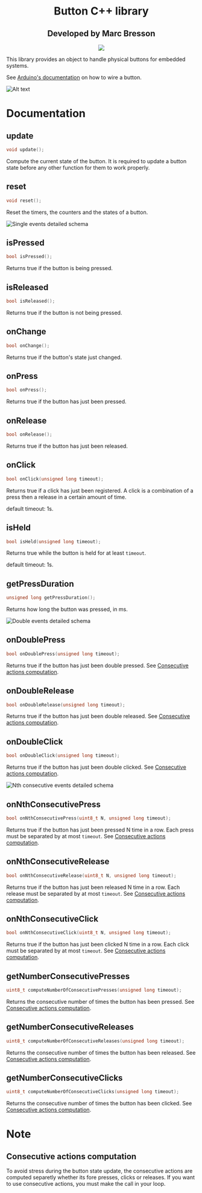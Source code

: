 <div align="center">
    <h1>Button C++ library</h1>
    <h2>Developed by Marc Bresson</h2>
    <p align="center">
        <a href="https://linkedin.com/in/marc--bresson"><img src="https://img.shields.io/badge/-LinkedIn-black.svg?style=for-the-badge&logo=linkedin&colorB=555"/></a>
    </p>
</div>

This library provides an object to handle physical buttons for embedded systems.

See [Arduino's documentation](https://docs.arduino.cc/built-in-examples/digital/Button) on how to wire a button.

![Alt text](ressources/circuit%20button.png)

# Documentation

## update

```cpp
void update();
```
Compute the current state of the button. It is required to update a button state before any other function for them to work properly.

## reset

```cpp
void reset();
```
Reset the timers, the counters and the states of a button.

![Single events detailed schema](ressources/single%20events.png)

## isPressed

```cpp
bool isPressed();
```
Returns true if the button is being pressed.

## isReleased

```cpp
bool isReleased();
```
Returns true if the button is not being pressed.

## onChange

```cpp
bool onChange();
```
Returns true if the button's state just changed.

## onPress

```cpp
bool onPress();
```
Returns true if the button has just been pressed.

## onRelease

```cpp
bool onRelease();
```
Returns true if the button has just been released.

## onClick

```cpp
bool onClick(unsigned long timeout);
```
Returns true if a click has just been registered. A click is a combination of a press then a release in a certain amount of time.

default timeout: 1s.

## isHeld

```cpp
bool isHeld(unsigned long timeout);
```
Returns true while the button is held for at least `timeout`.

default timeout: 1s.

## getPressDuration

```cpp
unsigned long getPressDuration();
```
Returns how long the button was pressed, in ms.

![Double events detailed schema](ressources/Double%20events.png)

## onDoublePress

```cpp
bool onDoublePress(unsigned long timeout);
```
Returns true if the button has just been double pressed. See [Consecutive actions computation](#consecutive-actions-computation).

## onDoubleRelease

```cpp
bool onDoubleRelease(unsigned long timeout);
```
Returns true if the button has just been double released. See [Consecutive actions computation](#consecutive-actions-computation).

## onDoubleClick

```cpp
bool onDoubleClick(unsigned long timeout);
```
Returns true if the button has just been double clicked. See [Consecutive actions computation](#consecutive-actions-computation).

![Nth consecutive events detailed schema](ressources/Nth%20consecutive%20actions%20event.png)

## onNthConsecutivePress

```cpp
bool onNthConsecutivePress(uint8_t N, unsigned long timeout);
```
Returns true if the button has just been pressed N time in a row. Each press must be separated by at most `timeout`. See [Consecutive actions computation](#consecutive-actions-computation).

## onNthConsecutiveRelease

```cpp
bool onNthConsecutiveRelease(uint8_t N, unsigned long timeout);
```
Returns true if the button has just been released N time in a row. Each release must be separated by at most `timeout`. See [Consecutive actions computation](#consecutive-actions-computation).

## onNthConsecutiveClick

```cpp
bool onNthConsecutiveClick(uint8_t N, unsigned long timeout);
```
Returns true if the button has just been clicked N time in a row. Each click must be separated by at most `timeout`. See [Consecutive actions computation](#consecutive-actions-computation).

## getNumberConsecutivePresses

```cpp
uint8_t computeNumberOfConsecutivePresses(unsigned long timeout);
```
Returns the consecutive number of times the button has been pressed. See [Consecutive actions computation](#consecutive-actions-computation).

## getNumberConsecutiveReleases

```cpp
uint8_t computeNumberOfConsecutiveReleases(unsigned long timeout);
```
Returns the consecutive number of times the button has been released. See [Consecutive actions computation](#consecutive-actions-computation).

## getNumberConsecutiveClicks

```cpp
uint8_t computeNumberOfConsecutiveClicks(unsigned long timeout);
```
Returns the consecutive number of times the button has been clicked. See [Consecutive actions computation](#consecutive-actions-computation).

# Note

## Consecutive actions computation

To avoid stress during the button state update, the consecutive actions are computed separetly whether its fore presses, clicks or releases. If you want to use consecutive actions, you must make the call in your loop.
